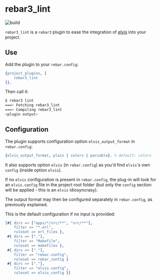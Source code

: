 rebar3_lint
===

![build](https://github.com/project-fifo/rebar3_lint/workflows/build/badge.svg)

`rebar3_lint` is a `rebar3` plugin to ease the integration of
[elvis](https://github.com/inaka/elvis_core) into your project.

Use
---

Add the plugin to your `rebar.config`:

```erlang
{project_plugins, [
    rebar3_lint
]}.
```

Then call it:

```bash
$ rebar3 lint
===> Fetching rebar3_lint
===> Compiling rebar3_lint
<plugin output>
```

Configuration
---

The plugin supports configuration option `elvis_output_format` in `rebar.config`:

```erlang
{elvis_output_format, plain | colors | parsable}. % default: colors
```

It also supports option `elvis` (in `rebar.config`) as you'd find `elvis`'s own
`config` (inside option `elvis`).

If no `elvis` configuration is present in `rebar.config`, the
plug-in will look for an `elvis.config` file in the project root folder
(but only the `config` section will be applied - this is an `elvis` idiosyncrasy).

The output format may then be configured separately in `rebar.config`, as previously
explained.

This is the default configuration if no input is provided:

```erlang
[#{ dirs => ["apps/*/src/**", "src/**"],
    filter => "*.erl",
    ruleset => erl_files },
 #{ dirs => ["."],
    filter => "Makefile",
    ruleset => makefiles },
 #{ dirs => ["."],
    filter => "rebar.config",
    ruleset => rebar_config }
 #{ dirs => ["."],
    filter => "elvis.config",
    ruleset => elvis_config }]
```

